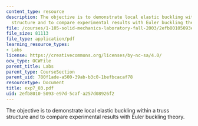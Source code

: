```yaml
---
content_type: resource
description: The objective is to demonstrate local elastic buckling within a truss
  structure and to compare experimental results with Euler buckling theory.
file: /courses/1-105-solid-mechanics-laboratory-fall-2003/2efb80105093e97d5cafa257d08926f2_exp7_03.pdf
file_size: 81113
file_type: application/pdf
learning_resource_types:
- Labs
license: https://creativecommons.org/licenses/by-nc-sa/4.0/
ocw_type: OCWFile
parent_title: Labs
parent_type: CourseSection
parent_uid: 780f1ade-a500-39ab-b3c0-1befbcacaf78
resourcetype: Document
title: exp7_03.pdf
uid: 2efb8010-5093-e97d-5caf-a257d08926f2
---
```

The objective is to demonstrate local elastic buckling within a truss structure and to compare experimental results with Euler buckling theory.